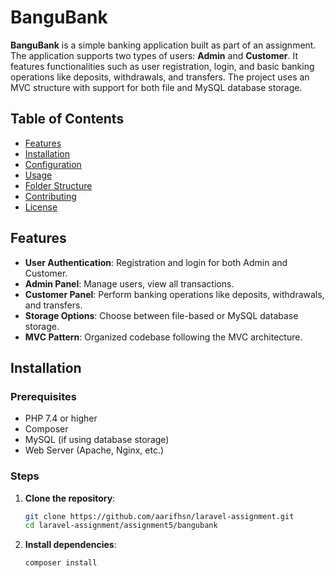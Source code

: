 # BanguBank

**BanguBank** is a simple banking application built as part of an assignment. The application supports two types of users: **Admin** and **Customer**. It features functionalities such as user registration, login, and basic banking operations like deposits, withdrawals, and transfers. The project uses an MVC structure with support for both file and MySQL database storage.

## Table of Contents

- [Features](#features)
- [Installation](#installation)
- [Configuration](#configuration)
- [Usage](#usage)
- [Folder Structure](#folder-structure)
- [Contributing](#contributing)
- [License](#license)

## Features

- **User Authentication**: Registration and login for both Admin and Customer.
- **Admin Panel**: Manage users, view all transactions.
- **Customer Panel**: Perform banking operations like deposits, withdrawals, and transfers.
- **Storage Options**: Choose between file-based or MySQL database storage.
- **MVC Pattern**: Organized codebase following the MVC architecture.

## Installation

### Prerequisites

- PHP 7.4 or higher
- Composer
- MySQL (if using database storage)
- Web Server (Apache, Nginx, etc.)

### Steps

1. **Clone the repository**:

   ```bash
   git clone https://github.com/aarifhsn/laravel-assignment.git
   cd laravel-assignment/assignment5/bangubank

   ```

2. **Install dependencies**:
   ```bash
   composer install
   ```
